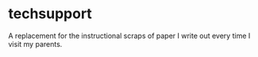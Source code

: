 techsupport
===========

A replacement for the instructional scraps of paper I write out every time I visit my parents.
